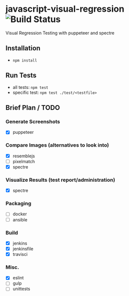 # javascript-visual-regression ![Build Status](https://travis-ci.org/weaddquality/javascript-visual-regression.png?branch=master)
Visual Regression Testing with puppeteer and spectre

## Installation
* `npm install`

## Run Tests
* all tests: `npm test`
* specific test: `npm test ./test/<testfile>`

## Brief Plan / TODO
### Generate Screenshots
- [x] puppeteer

### Compare Images (alternatives to look into)
- [x] resemblejs
- [ ] pixelmatch
- [x] spectre

### Visualize Results (test report/administration)
- [x] spectre 

### Packaging
- [ ] docker
- [ ] ansible

### Build
- [x] jenkins
- [x] jenkinsfile
- [x] travisci

### Misc.
- [x] eslint
- [ ] gulp
- [ ] unittests
